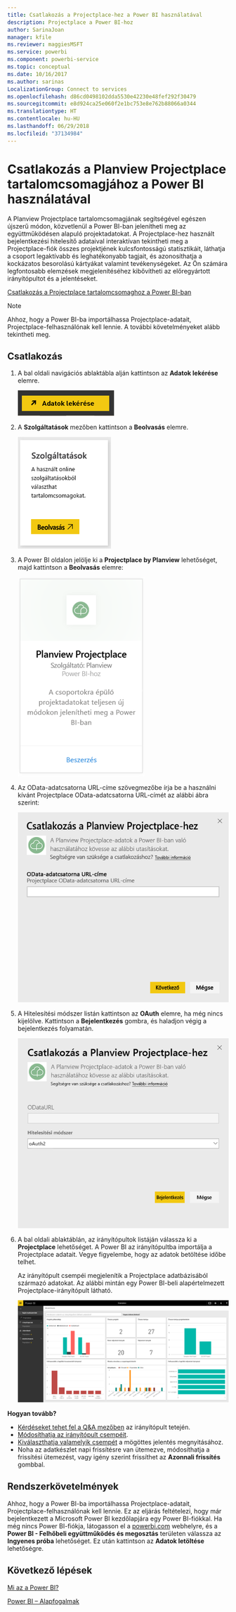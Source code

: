 ```yaml
---
title: Csatlakozás a Projectplace-hez a Power BI használatával
description: Projectplace a Power BI-hoz
author: SarinaJoan
manager: kfile
ms.reviewer: maggiesMSFT
ms.service: powerbi
ms.component: powerbi-service
ms.topic: conceptual
ms.date: 10/16/2017
ms.author: sarinas
LocalizationGroup: Connect to services
ms.openlocfilehash: d86cd0498102dda5530e42230e48fef292f30479
ms.sourcegitcommit: e8d924ca25e060f2e1bc753e8e762b88066a0344
ms.translationtype: HT
ms.contentlocale: hu-HU
ms.lasthandoff: 06/29/2018
ms.locfileid: "37134984"
---
```

# <a name="connect-to-projectplace-by-planview-with-power-bi"></a>Csatlakozás a Planview Projectplace tartalomcsomagjához a Power BI használatával
A Planview Projectplace tartalomcsomagjának segítségével egészen újszerű módon, közvetlenül a Power BI-ban jelenítheti meg az együttműködésen alapuló projektadatokat. A Projectplace-hez használt bejelentkezési hitelesítő adataival interaktívan tekintheti meg a Projectplace-fiók összes projektjének kulcsfontosságú statisztikáit, láthatja a csoport legaktívabb és leghatékonyabb tagjait, és azonosíthatja a kockázatos besorolású kártyákat valamint tevékenységeket. Az Ön számára legfontosabb elemzések megjelenítéséhez kibővítheti az előregyártott irányítópultot és a jelentéseket.

[Csatlakozás a Projectplace tartalomcsomaghoz a Power BI-ban](https://app.powerbi.com/getdata/services/projectplace)

>[!NOTE]
>Ahhoz, hogy a Power BI-ba importálhassa Projectplace-adatait, Projectplace-felhasználónak kell lennie. A további követelményeket alább tekintheti meg.

## <a name="how-to-connect"></a>Csatlakozás
1. A bal oldali navigációs ablaktábla alján kattintson az **Adatok lekérése** elemre.
   
    ![](media/service-connect-to-projectplace/get.png)
2. A **Szolgáltatások** mezőben kattintson a **Beolvasás** elemre.
   
    ![](media/service-connect-to-projectplace/services.png)
3. A Power BI oldalon jelölje ki a **Projectplace by Planview** lehetőséget, majd kattintson a **Beolvasás** elemre:  
   
    ![](media/service-connect-to-projectplace/projectplace.png)
4. Az OData-adatcsatorna URL-címe szövegmezőbe írja be a használni kívánt Projectplace OData-adatcsatorna URL-címét az alábbi ábra szerint:
   
    ![](media/service-connect-to-projectplace/params.png)
5. A Hitelesítési módszer listán kattintson az **OAuth** elemre, ha még nincs kijelölve. Kattintson a **Bejelentkezés** gombra, és haladjon végig a bejelentkezés folyamatán.  
   
   ![](media/service-connect-to-projectplace/creds.png)
6. A bal oldali ablaktáblán, az irányítópultok listáján válassza ki a **Projectplace** lehetőséget. A Power BI az irányítópultba importálja a Projectplace adatait. Vegye figyelembe, hogy az adatok betöltése időbe telhet.  
   
    Az irányítópult csempéi megjelenítik a Projectplace adatbázisából származó adatokat. Az alábbi mintán egy Power BI-beli alapértelmezett Projectplace-irányítópult látható.
   
    ![](media/service-connect-to-projectplace/dashboard.png)

**Hogyan tovább?**

* [Kérdéseket tehet fel a Q&A mezőben](power-bi-q-and-a.md) az irányítópult tetején.
* [Módosíthatja az irányítópult csempéit](service-dashboard-edit-tile.md).
* [Kiválaszthatja valamelyik csempét](service-dashboard-tiles.md) a mögöttes jelentés megnyitásához.
* Noha az adatkészlet napi frissítésre van ütemezve, módosíthatja a frissítési ütemezést, vagy igény szerint frissíthet az **Azonnali frissítés** gombbal.

## <a name="system-requirements"></a>Rendszerkövetelmények
Ahhoz, hogy a Power BI-ba importálhassa Projectplace-adatait, Projectplace-felhasználónak kell lennie. Ez az eljárás feltételezi, hogy már bejelentkezett a Microsoft Power BI kezdőlapjára egy Power BI-fiókkal. Ha még nincs Power BI-fiókja, látogasson el a [powerbi.com](https://powerbi.microsoft.com/get-started/) webhelyre, és a **Power BI - Felhőbeli együttműködés és megosztás** területen válassza az **Ingyenes próba** lehetőséget. Ez után kattintson az **Adatok letöltése** lehetőségre.

## <a name="next-steps"></a>Következő lépések
[Mi az a Power BI?](power-bi-overview.md)

[Power BI – Alapfogalmak](service-basic-concepts.md)

